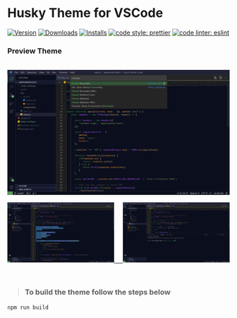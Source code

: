 # Husky Theme for VSCode

[![Version](https://img.shields.io/visual-studio-marketplace/v/luas10c.vscode-husky-theme?color=43A047)](https://marketplace.visualstudio.com/items?itemName=luas10c.vscode-husky-theme)
[![Downloads](https://img.shields.io/visual-studio-marketplace/d/luas10c.vscode-husky-theme?color=4e72a2)]([downloads](https://marketplace.visualstudio.com/items?itemName=luas10c.vscode-husky-theme))
[![Installs](https://img.shields.io/visual-studio-marketplace/i/luas10c.vscode-husky-theme?color=43A047)](https://marketplace.visualstudio.com/items?itemName=luas10c.vscode-husky-theme)
[![code style: prettier](https://img.shields.io/badge/code_style-prettier-ff69b4.svg?style=flat-square)](https://github.com/prettier/prettier)
[![code linter: eslint](https://img.shields.io/badge/code%20linter-eslint-orange.svg?style=flat-square)](https://github.com/eslint/eslint)

### Preview Theme
&nbsp;
[![Preview](assets/preview-1.jpeg)](https://marketplace.visualstudio.com/items?itemName=luas10c.vscode-husky-theme)

[<img src="assets/preview-2.jpeg" width="48%">&nbsp;&nbsp;&nbsp;&nbsp;&nbsp;<img src="assets/preview-3.jpeg" width="48%">](https://marketplace.visualstudio.com/items?itemName=luas10c.vscode-husky-theme) 

&nbsp;
> ### To build the theme follow the steps below
```zsh
npm run build
```